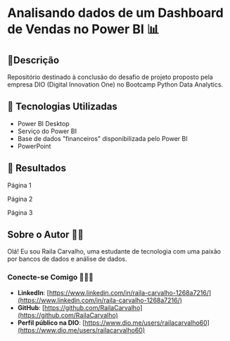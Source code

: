# Analisando dados de um Dashboard de Vendas no Power BI 📊

## 📒Descrição
Repositório destinado à conclusão do desafio de projeto proposto pela empresa DIO (Digital Innovation One) no Bootcamp Python Data Analytics.

## 🤖 Tecnologias Utilizadas
* Power BI Desktop
* Serviço do Power BI
* Base de dados "financeiros" disponibilizada pelo Power BI
* PowerPoint

## 🚀 Resultados
Página 1

Página 2

Página 3

## Sobre o Autor 👩‍💻
Olá! Eu sou Raila Carvalho, uma estudante de tecnologia com uma paixão por bancos de dados e análise de dados.

### Conecte-se Comigo 🧑‍🤝‍🧑
- **LinkedIn**: [https://www.linkedin.com/in/raila-carvalho-1268a7216/](https://www.linkedin.com/in/raila-carvalho-1268a7216/)
- **GitHub**: [https://github.com/RailaCarvalho](https://github.com/RailaCarvalho)
- **Perfil público na DIO**: [https://www.dio.me/users/railacarvalho60](https://www.dio.me/users/railacarvalho60)
